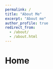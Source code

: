 ```yaml
---
permalink: /
title: "About Me"
excerpt: "About me"
author_profile: true
redirect_from: 
  - /about/
  - /about.html
---
```



Home
======

